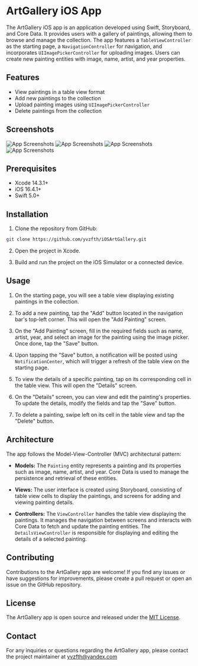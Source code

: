 # ArtGallery iOS App

The ArtGallery iOS app is an application developed using Swift, Storyboard, and Core Data. It provides users with a gallery of paintings, allowing them to browse and manage the collection. The app features a `TableViewController` as the starting page, a `NavigationController` for navigation, and incorporates `UIImagePickerController` for uploading images. Users can create new painting entities with image, name, artist, and year properties.

## Features

- View paintings in a table view format
- Add new paintings to the collection
- Upload painting images using `UIImagePickerController`
- Delete paintings from the collection

## Screenshots

![App Screenshots](/ArtGallery/Assets.xcassets/ss2.imageset/ss4.imageset)
![App Screenshots](/ArtGallery/Assets.xcassets/ss2.imageset/ss2.imageset)
![App Screenshots](/ArtGallery/Assets.xcassets/ss.imageset/ss1.imageset)
![App Screenshots](/ArtGallery/Assets.xcassets/ss2.imageset/ss3.imageset)

## Prerequisites

- Xcode 14.3.1+
- iOS 16.4.1+
- Swift 5.0+

## Installation

1. Clone the repository from GitHub:

```bash
git clone https://github.com/yvzfth/iOSArtGallery.git
```

2. Open the project in Xcode.

3. Build and run the project on the iOS Simulator or a connected device.

## Usage

1. On the starting page, you will see a table view displaying existing paintings in the collection.

2. To add a new painting, tap the "Add" button located in the navigation bar's top-left corner. This will open the "Add Painting" screen.

3. On the "Add Painting" screen, fill in the required fields such as name, artist, year, and select an image for the painting using the image picker. Once done, tap the "Save" button.

4. Upon tapping the "Save" button, a notification will be posted using `NotificationCenter`, which will trigger a refresh of the table view on the starting page.

5. To view the details of a specific painting, tap on its corresponding cell in the table view. This will open the "Details" screen.

6. On the "Details" screen, you can view and edit the painting's properties. To update the details, modify the fields and tap the "Save" button.

7. To delete a painting, swipe left on its cell in the table view and tap the "Delete" button.

## Architecture

The app follows the Model-View-Controller (MVC) architectural pattern:

- **Models:** The `Painting` entity represents a painting and its properties such as image, name, artist, and year. Core Data is used to manage the persistence and retrieval of these entities.

- **Views:** The user interface is created using Storyboard, consisting of table view cells to display the paintings, and screens for adding and viewing painting details.

- **Controllers:** The `ViewController` handles the table view displaying the paintings. It manages the navigation between screens and interacts with Core Data to fetch and update the painting entities. The `DetailsViewController` is responsible for displaying and editing the details of a selected painting.

## Contributing

Contributions to the ArtGallery app are welcome! If you find any issues or have suggestions for improvements, please create a pull request or open an issue on the GitHub repository.

## License

The ArtGallery app is open source and released under the [MIT License](https://github.com/yvzfth/iOSArtGallery/blob/main/LICENSE).

## Contact

For any inquiries or questions regarding the ArtGallery app, please contact the project maintainer at yvzfth@yandex.com
